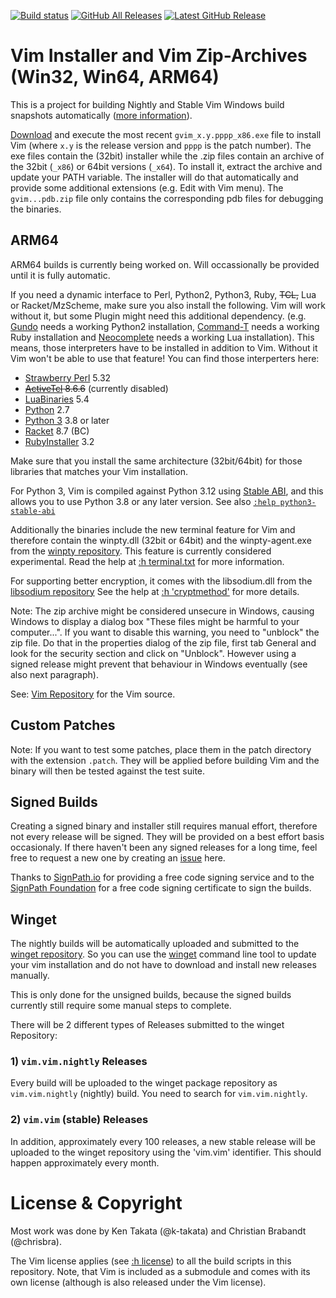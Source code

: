 [![Build status](https://ci.appveyor.com/api/projects/status/0x8kevh62dkdt7mu?svg=true)](https://ci.appveyor.com/project/chrisbra/vim-win32-installer)
[![GitHub All Releases](https://img.shields.io/github/downloads/vim/vim-win32-installer/total)](https://github.com/vim/vim-win32-installer/releases)
[![Latest GitHub Release](https://img.shields.io/github/v/release/vim/vim-win32-installer)](https://github.com/vim/vim-win32-installer/releases/latest)


# Vim Installer and Vim Zip-Archives (Win32, Win64, ARM64)

This is a project for building Nightly and Stable Vim Windows build snapshots
automatically ([more information](https://vim.fandom.com/wiki/Where_to_download_Vim)).

[Download](https://github.com/vim/vim-win32-installer/releases/latest) and execute the
most recent `gvim_x.y.pppp_x86.exe` file to install Vim (where `x.y` is the
release version and `pppp` is the patch number). The exe files contain the
(32bit) installer while the .zip files contain an archive of the 32bit (`_x86`)
or 64bit versions (`_x64`). To install it, extract the archive and update your
PATH variable. The installer will do that automatically and provide some
additional extensions (e.g. Edit with Vim menu).
The `gvim...pdb.zip` file only contains the corresponding pdb files for debugging the binaries.

## ARM64
ARM64 builds is currently being worked on. Will occassionally be provided until it is fully automatic.

If you need a dynamic interface to Perl, Python2, Python3, Ruby, <del>TCL,</del> Lua or
Racket/MzScheme, make sure you also install the following. Vim will work
without it, but some Plugin might need this additional dependency. (e.g.
[Gundo](https://github.com/sjl/gundo.vim) needs a working Python2 installation,
[Command-T](https://github.com/wincent/command-t) needs a working Ruby
installation and [Neocomplete](https://github.com/Shougo/neocomplete.vim) needs
a working Lua installation). This means, those interpreters have to be
installed in addition to Vim. Without it Vim won't be able to use that feature!
You can find those interperters here:

* [Strawberry Perl](http://strawberryperl.com/) 5.32
* <del>[ActiveTcl](http://www.activestate.com/activetcl/downloads) 8.6.6</del> (currently disabled)
* [LuaBinaries](http://luabinaries.sourceforge.net/download.html) 5.4
* [Python](https://www.python.org/downloads/) 2.7
* [Python 3](https://www.python.org/downloads/) 3.8 or later
* [Racket](https://download.racket-lang.org/) 8.7 (BC)
* [RubyInstaller](http://rubyinstaller.org/downloads/) 3.2

Make sure that you install the same architecture (32bit/64bit) for those
libraries that matches your Vim installation.

For Python 3, Vim is compiled against Python 3.12 using [Stable
ABI](https://docs.python.org/3.12/c-api/stable.html), and this allows you to
use Python 3.8 or any later version. See also
[`:help python3-stable-abi`](https://vimhelp.org/if_pyth.txt.html#python3-stable-abi)

Additionally the binaries include the new terminal feature for Vim and
therefore contain the winpty.dll (32bit or 64bit) and the winpty-agent.exe from
the [winpty repository](https://github.com/rprichard/winpty). This feature is
currently considered experimental. Read the help at [:h
terminal.txt](http://vimhelp.appspot.com/terminal.txt.html) for more
information.

For supporting better encryption, it comes with the libsodium.dll from the
[libsodium repository](https://github.com/jedisct1/libsodium/releases/1.0.19-RELEASE)
See the help at [:h 'cryptmethod'](https://vimhelp.org/options.txt.html#%27cryptmethod%27)
for more details.

Note: The zip archive might be considered unsecure in Windows, causing Windows
to display a dialog box "These files might be harmful to your computer...". If
you want to disable this warning, you need to "unblock" the zip file. Do that
in the properties dialog of the zip file, first tab General and look for the
security section and click on "Unblock". However using a signed release might
prevent that behaviour in Windows eventually (see also next paragraph).

See: [Vim Repository](https://github.com/vim/vim) for the Vim source.

## Custom Patches
Note: If you want to test some patches, place them in the patch directory with
the extension `.patch`. They will be applied before building Vim and the binary
will then be tested against the test suite.

## Signed Builds
Creating a signed binary and installer still requires manual effort, therefore
not every release will be signed. They will be provided on a best effort basis
occasionaly. If there haven't been any signed
releases for a long time, feel free to request a new one by creating an
[issue](https://github.com/vim/vim-win32-installer/issues) here.

Thanks to
[SignPath.io](https://signpath.io?utm_source=foundation&utm_medium=github&utm_campaign=vim)
for providing a free code signing service and to the [SignPath
Foundation](https://signpath.org?utm_source=foundation&utm_medium=github&utm_campaign=vim)
for a free code signing certificate to sign the builds.

## Winget 
The nightly builds will be automatically uploaded and submitted to the [winget
repository](https://github.com/microsoft/winget-pkgs/). So you can use the
[winget](https://docs.microsoft.com/en-us/windows/package-manager/winget/)
command line tool to update your vim installation and do not have to download
and install new releases manually.

This is only done for the unsigned builds, because the signed builds currently
still require some manual steps to complete.

There will be 2 different types of Releases submitted to the winget Repository:

### 1) `vim.vim.nightly` Releases
Every build will be uploaded to the winget package repository as
`vim.vim.nightly` (nightly) build. You need to search for `vim.vim.nightly`.

### 2) `vim.vim` (stable) Releases
In addition, approximately every 100 releases, a new stable release will be
uploaded to the winget repository using the 'vim.vim' identifier. This should
happen approximately every month.


# License & Copyright

Most work was done by Ken Takata (@k-takata) and Christian Brabandt (@chrisbra).

The Vim license applies (see [:h
license](http://vimhelp.appspot.com/uganda.txt.html#license)) to all the build
scripts in this repository. Note, that Vim is included as a submodule and comes
with its own license (although is also released under the Vim license).
